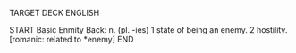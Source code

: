TARGET DECK
ENGLISH

START
Basic
Enmity
Back: n. (pl. -ies) 1 state of being an enemy. 2 hostility. [romanic: related to *enemy]
END
